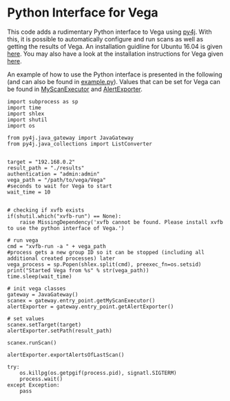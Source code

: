 # Python Interface for Vega

This code adds a rudimentary Python interface to Vega using [py4j](https://github.com/bartdag/py4j). With this, it is possible to automatically configure and run scans as well as getting the results of Vega.
An installation guidline for Ubuntu 16.04 is given [here](Installation.md). You may also have a look at the installation instructions for Vega given [here](https://github.com/subgraph/Vega/wiki/Building-Vega).

An example of how to use the Python interface is presented in the following (and can also be found in [example.py](example.py)).
Values that can be set for Vega can be found in [MyScanExecutor](platform/com.subgraph.vega.ui.scanner/src/com/subgraph/vega/ui/scanner/MyScanExecutor.java) and [AlertExporter](platform/com.subgraph.vega.export/src/com/subgraph/vega/export/AlertExporter.java).


```
import subprocess as sp
import time
import shlex
import shutil
import os

from py4j.java_gateway import JavaGateway
from py4j.java_collections import ListConverter


target = "192.168.0.2"
result_path = "./results"
authentication = "admin:admin"
vega_path = "/path/to/vega/Vega"
#seconds to wait for Vega to start
wait_time = 10


# checking if xvfb exists
if(shutil.which("xvfb-run") == None):
	raise MissingDependency('xvfb cannot be found. Please install xvfb to use the python interface of Vega.')

# run vega
cmd = "xvfb-run -a " + vega_path
#process gets a new group ID so it can be stopped (including all additional created processes) later
vega_process = sp.Popen(shlex.split(cmd), preexec_fn=os.setsid)
print("Started Vega from %s" % str(vega_path))
time.sleep(wait_time)

# init vega classes
gateway = JavaGateway()
scanex = gateway.entry_point.getMyScanExecutor()
alertExporter = gateway.entry_point.getAlertExporter()

# set values
scanex.setTarget(target)
alertExporter.setPath(result_path)

scanex.runScan()

alertExporter.exportAlertsOfLastScan()

try:
	os.killpg(os.getpgif(process.pid), signatl.SIGTERM)
	process.wait()
except Exception:
	pass
```
